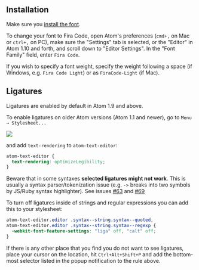 ## Installation

Make sure you [install the font](https://github.com/tonsky/FiraCode/wiki/Installing).

To change your font to Fira Code, open Atom's preferences (`cmd+,` on Mac or `ctrl+,` on PC), make sure the "Settings" tab is selected, or the "Editor" in Atom 1.10 and forth, and scroll down to "Editor Settings". In the "Font Family" field, enter `Fira Code`.

If you wish to specify a font weight, specify the weight following a space (if Windows, e.g. `Fira Code Light`) or as `FiraCode-Light` (if Mac).

## Ligatures

Ligatures are enabled by default in Atom 1.9 and above.

To enable ligatures on older Atom versions (Atom 1.1 and newer), go to `Menu → Stylesheet...`

![](https://i.imgur.com/sulSOtK.png)

and add `text-rendering` to `atom-text-editor`:

```css
atom-text-editor {
  text-rendering: optimizeLegibility;
}
```

Beware that in some syntaxes **selected ligatures might not work**. This is usually a syntax parser/tokenization issue (e.g. `->` breaks into two symbols by JS/Ruby syntax highlighter). See issues [#63](https://github.com/tonsky/FiraCode/issues/63) and [#69](https://github.com/tonsky/FiraCode/issues/69)

To turn off ligatures inside of strings and regular expressions you can add this to your stylesheet:

```css
atom-text-editor.editor .syntax--string.syntax--quoted,
atom-text-editor.editor .syntax--string.syntax--regexp {
  -webkit-font-feature-settings: "liga" off, "calt" off;
}
```

If there is any other place that you find you do not want to see ligatures, place your cursor on the location, hit `Ctrl+Alt+Shift+P` and add the bottom-most selector listed in the popup notification to the rule above.